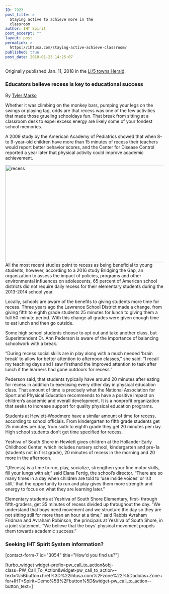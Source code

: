 ```yaml
---
ID: 7923
post_title: >
  Staying active to achieve more in the
  classroom
author: IHT Spirit
post_excerpt: ""
layout: post
permalink: >
  https://ihtusa.com/staying-active-achieve-classroom/
published: true
post_date: 2018-01-23 14:25:07
---
```

Originally published Jan. 11, 2018 in the <a href="http://www.liherald.com/fivetowns/stories/staying-active-to-achieve-more-in-the-classroom,99122" target="_blank" rel="nofollow noopener">LI/5 towns Herald</a>.
<h3 id="subtitle">Educators believe recess is key to educational success</h3>
By <a href="mailto:tmarko@liherald.com" target="_blank" rel="nofollow noopener">Tyler Marko</a>

Whether it was climbing on the monkey bars, pumping your legs on the swings or playing tag, odds are that recess was one of the few activities that made those grueling schooldays fun. That break from sitting at a classroom desk to expel excess energy are likely some of your fondest school memories.

A 2009 study by the American Academy of Pediatrics showed that when 8-to 9-year-old children have more than 15 minutes of recess their teachers would report better behavior scores, and the Center for Disease Control reported a year later that physical activity could improve academic achievement.

<!--more--><a href="https://ihtusa.com/wp-content/uploads/2018/01/1515707245_d447.jpg"><img class="alignleft wp-image-7924" src="https://ihtusa.com/wp-content/uploads/2018/01/1515707245_d447-300x161.jpg" alt="recess" width="575" height="308" /></a>All the most recent studies point to recess as being beneficial to young students, however, according to a 2016 study Bridging the Gap, an organization to assess the impact of policies, programs and other environmental influences on adolescents, 65 percent of American school districts did not require daily recess for their elementary students during the 2013-2014 school year.

Locally, schools are aware of the benefits to giving students more time for recess. Three years ago the Lawrence School District made a change, from giving fifth to eighth grade students 25 minutes for lunch to giving them a full 50-minute period. With this change all grades were given enough time to eat lunch and then go outside.

Some high school students choose to opt out and take another class, but Superintendent Dr. Ann Pederson is aware of the importance of balancing schoolwork with a break.

“During recess social skills are in play along with a much needed ‘brain break’ to allow for better attention to afternoon classes,” she said. “I recall my teaching days and I saw firsthand the improved attention to task after lunch if the learners had gone outdoors for recess.”

Pederson said, that students typically have around 20 minutes after eating for recess in addition to exercising every other day in physical education class. That amount of time is precisely what the National Association for Sport and Physical Education recommends to have a positive impact on children’s academic and overall development. It is a nonprofit organization that seeks to increase support for quality physical education programs.

Students at Hewlett-Woodmere have a similar amount of time for recess, according to school officials. From kindergarten to fifth grade students get 25 minutes per day, from sixth to eighth grade they get 20 minutes per day. High school students don’t get time specified for recess.

Yeshiva of South Shore in Hewlett gives children at the Hollander Early Childhood Center, which includes nursery school, kindergarten and pre-1a (students not in first grade), 20 minutes of recess in the morning and 20 more in the afternoon.

“[Recess] is a time to run, play, socialize, strengthen your fine motor skills, fill your lungs with air,” said Elana Fertig, the school’s director. “There are so many times in a day when children are told to ‘use inside voices’ or ‘sit still,’ that the opportunity to run and play gives them more strength and energy to focus on what they are learning later.”

Elementary students at Yeshiva of South Shore Elementary, first- through fifth-graders, get 35 minutes of recess divided up throughout the day. “We understand that boys need movement and we structure the day so they are not sitting still for more than an hour at a time,” said Rabbis Avraham Fridman and Avraham Robinson, the principals at Yeshiva of South Shore, in a joint statement. “We believe that the boys’ physical movement propels them towards academic success.”
<h3 class="article-newsletter-signup">Seeking IHT Spirit System information?</h3>
<p class="article-newsletter-signup">[contact-form-7 id="3054" title="How'd you find us?"]</p>
[turbo_widget widget-prefix=pw_call_to_action&obj-class=PW_Call_To_Action&widget-pw_call_to_action--text=%5Bbutton+href%3D%22ihtusa.com%2Fzone%22%5Dadidas+Zone+for+IHT+Spirit+Demo%5B%2Fbutton%5D&widget-pw_call_to_action--button_text=]